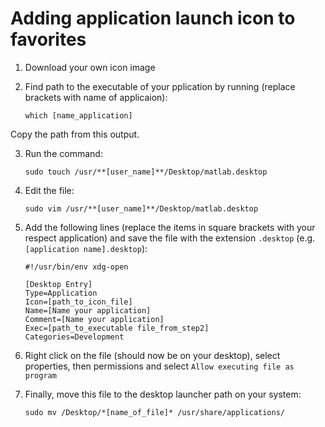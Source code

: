 # Adding application launch icon to favorites
1. Download your own icon image
2. Find path to the executable of your pplication by running (replace brackets with name of applicaion):

      ```console
      which [name_application]
      ```
Copy the path from this output.

3. Run the command:

      ```console
      sudo touch /usr/**[user_name]**/Desktop/matlab.desktop
      ```

4. Edit the file:

      ```console
      sudo vim /usr/**[user_name]**/Desktop/matlab.desktop
      ```

5. Add the following lines (replace the items in square brackets with your respect application) and save the file with the extension `.desktop` (e.g. `[application name].desktop`):

      ```
      #!/usr/bin/env xdg-open

      [Desktop Entry]
      Type=Application
      Icon=[path_to_icon_file]
      Name=[Name your application]
      Comment=[Name your application]
      Exec=[path_to_executable file_from_step2]
      Categories=Development
      ```

6. Right click on the file (should now be on your desktop), select properties, then permissions and select `Allow executing file as program`

7. Finally, move this file to the desktop launcher path on your system:

      ```console
      sudo mv /Desktop/*[name_of_file]* /usr/share/applications/
      ```
